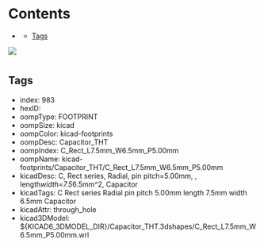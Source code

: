 



Contents
========

* [](#)
	* [Tags](#tags)
  
![][im]
# 

## Tags

- index: 983
- hexID: 
- oompType: FOOTPRINT
- oompSize: kicad
- oompColor: kicad-footprints
- oompDesc: Capacitor_THT
- oompIndex: C_Rect_L7.5mm_W6.5mm_P5.00mm
- oompName: kicad-footprints/Capacitor_THT/C_Rect_L7.5mm_W6.5mm_P5.00mm
- kicadDesc: C, Rect series, Radial, pin pitch=5.00mm, , length*width=7.5*6.5mm^2, Capacitor
- kicadTags: C Rect series Radial pin pitch 5.00mm  length 7.5mm width 6.5mm Capacitor
- kicadAttr: through_hole
- kicad3DModel: ${KICAD6_3DMODEL_DIR}/Capacitor_THT.3dshapes/C_Rect_L7.5mm_W6.5mm_P5.00mm.wrl



[im]: image.png
